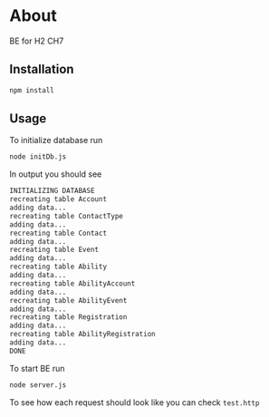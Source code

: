 # About

BE for H2 CH7

## Installation


```bash
npm install
```

## Usage

To initialize database run

```bash
node initDb.js
```
In output you should see

```bash
INITIALIZING DATABASE
recreating table Account
adding data...
recreating table ContactType
adding data...
recreating table Contact
adding data...
recreating table Event
adding data...
recreating table Ability
adding data...
recreating table AbilityAccount
adding data...
recreating table AbilityEvent
adding data...
recreating table Registration
adding data...
recreating table AbilityRegistration
adding data...
DONE
```

To start BE run
```bash
node server.js
```

To see how each request should look like you can check `test.http`
